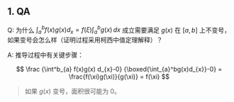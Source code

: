 ## 1. QA

Q: 为什么 $\int_{a}^b f(x)g(x)d_{x} = f(\xi) \int _{a}^b g(x) \, dx$ 成立需要满足 $g(x)$ 在 $[a,b]$ 上不变号，如果变号会怎么样（证明过程采用柯西中值定理解释）？

A: 推导过程中有关键步骤：

$$
\frac
{\int^b_{a} f(x)g(x) d_{x}-0}
{\boxed{\int_{a}^bg(x)d_{x}}-0} = \frac{f(\xi)g(\xi)}{g(\xi)} = f(\xi)
$$


> 如果 $g(x)$ 变号，面积很可能为 0。



